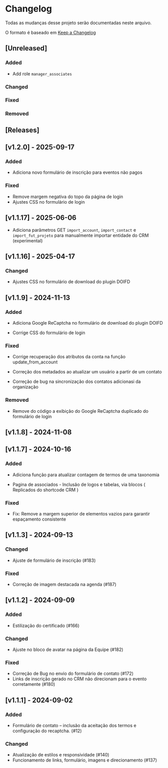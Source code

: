 # Changelog

Todas as mudanças desse projeto serão documentadas neste arquivo.

O formato é baseado em [Keep a Changelog](https://keepachangelog.com/pt-BR/1.0.0/)

## [Unreleased]

### Added
- Add role `manager_associates`

### Changed

### Fixed

### Removed

## [Releases]

## [v1.2.0] - 2025-09-17

### Added

- Adiciona novo formulário de inscrição para eventos não pagos

### Fixed

- Remove margem negativa do topo da página de login
- Ajustes CSS no formulário de login

## [v1.1.17] - 2025-06-06

- Adiciona parâmetros GET `import_account`, `import_contact` e `import_fut_projeto` para manualmente importar entidade do CRM (experimental)

## [v1.1.16] - 2025-04-17

### Changed

- Ajustes CSS no formulário de download do plugin DOIFD

## [v1.1.9] - 2024-11-13

### Added

- Adiciona Google ReCaptcha no formulário de download do plugin DOIFD

- Corrige CSS do formulário de login

### Fixed

- Corrige recuperação dos atributos da conta na função update_from_account

- Correção dos metadados ao atualizar um usuário a partir de um contato

- Correção de bug na sincronização dos contatos adicionasi da organização

### Removed

- Remove do código a exibição do Google ReCaptcha duplicado do formulário de login

## [v1.1.8] - 2024-11-08

## [v1.1.7] - 2024-10-16

### Added

- Adiciona função para atualizar contagem de termos de uma taxonomia

- Pagina de associados - Inclusão de logos e tabelas, via blocos ( Replicados do shortcode CRM )

### Fixed

- Fix: Remove a margem superior de elementos vazios para garantir espaçamento consistente

## [v1.1.3] - 2024-09-13

### Changed

- Ajuste de formulário de inscrição (#183)

### Fixed

- Correção de imagem destacada na agenda (#187)

## [v1.1.2] - 2024-09-09

### Added

- Estilização do certificado (#166)

### Changed

- Ajuste no bloco de avatar na página da Equipe (#182)

### Fixed

- Correção de Bug no envio do formulário de contato (#172)
- Links de inscrição gerado no CRM não direcionam para o evento corretamente (#180)

## [v1.1.1] - 2024-09-02

### Added

- Formulário de contato – inclusão da aceitação dos termos e configuração do recaptcha. (#12)

### Changed

- Atualização de estilos e responsividade (#140)
- Funcionamento de links, formulário, imagens e direcionamento (#137)
